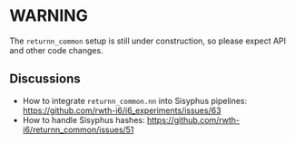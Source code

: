 # WARNING

The `returnn_common` setup is still under construction, so please expect API and other code changes.

## Discussions

* How to integrate `returnn_common.nn` into Sisyphus pipelines:
  https://github.com/rwth-i6/i6_experiments/issues/63
* How to handle Sisyphus hashes: https://github.com/rwth-i6/returnn_common/issues/51
